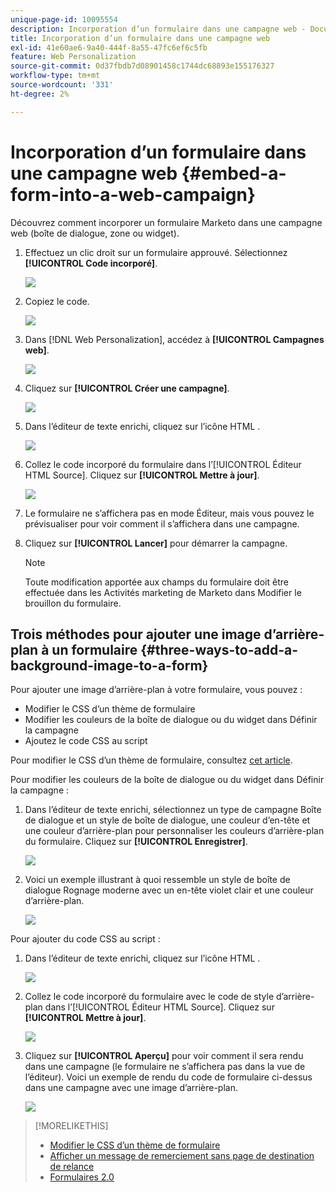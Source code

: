 ```yaml
---
unique-page-id: 10095554
description: Incorporation d’un formulaire dans une campagne web - Documents Marketo - Documentation du produit
title: Incorporation d’un formulaire dans une campagne web
exl-id: 41e60ae6-9a40-444f-8a55-47fc6ef6c5fb
feature: Web Personalization
source-git-commit: 0d37fbdb7d08901458c1744dc68893e155176327
workflow-type: tm+mt
source-wordcount: '331'
ht-degree: 2%

---
```


# Incorporation d’un formulaire dans une campagne web {#embed-a-form-into-a-web-campaign}

Découvrez comment incorporer un formulaire Marketo dans une campagne web (boîte de dialogue, zone ou widget).

1. Effectuez un clic droit sur un formulaire approuvé. Sélectionnez **[!UICONTROL Code incorporé]**.

   ![](assets/image2015-12-16-10-3a58-3a39.png)

1. Copiez le code.

   ![](assets/image2015-12-16-11-3a16-3a24.png)

1. Dans [!DNL Web Personalization], accédez à **[!UICONTROL Campagnes web]**.

   ![](assets/web-campaigns-hand-7.jpg)

1. Cliquez sur **[!UICONTROL Créer une campagne]**.

   ![](assets/create-new-web-campaign-hand-1.jpg)

1. Dans l’éditeur de texte enrichi, cliquez sur l’icône HTML .

   ![](assets/five-1.png)

1. Collez le code incorporé du formulaire dans l’[!UICONTROL Éditeur HTML Source]. Cliquez sur **[!UICONTROL Mettre à jour]**.

   ![](assets/six-1.png)

1. Le formulaire ne s’affichera pas en mode Éditeur, mais vous pouvez le prévisualiser pour voir comment il s’affichera dans une campagne.

1. Cliquez sur **[!UICONTROL Lancer]** pour démarrer la campagne.

   >[!NOTE]
   >
   >Toute modification apportée aux champs du formulaire doit être effectuée dans les Activités marketing de Marketo dans Modifier le brouillon du formulaire.

## Trois méthodes pour ajouter une image d’arrière-plan à un formulaire {#three-ways-to-add-a-background-image-to-a-form}

Pour ajouter une image d’arrière-plan à votre formulaire, vous pouvez :

* Modifier le CSS d’un thème de formulaire
* Modifier les couleurs de la boîte de dialogue ou du widget dans Définir la campagne
* Ajoutez le code CSS au script

Pour modifier le CSS d’un thème de formulaire, consultez [cet article](/help/marketo/product-docs/demand-generation/forms/form-design/edit-the-css-of-a-form-theme.md).

Pour modifier les couleurs de la boîte de dialogue ou du widget dans Définir la campagne :

1. Dans l’éditeur de texte enrichi, sélectionnez un type de campagne Boîte de dialogue et un style de boîte de dialogue, une couleur d’en-tête et une couleur d’arrière-plan pour personnaliser les couleurs d’arrière-plan du formulaire. Cliquez sur **[!UICONTROL Enregistrer]**.

   ![](assets/image2015-12-29-18-3a28-3a31.png)

1. Voici un exemple illustrant à quoi ressemble un style de boîte de dialogue Rognage moderne avec un en-tête violet clair et une couleur d’arrière-plan.

   ![](assets/image2015-12-29-18-3a27-3a31.png)

Pour ajouter du code CSS au script :

1. Dans l’éditeur de texte enrichi, cliquez sur l’icône HTML .

   ![](assets/image2015-12-29-17-3a56-3a13.png)

1. Collez le code incorporé du formulaire avec le code de style d’arrière-plan dans l’[!UICONTROL Éditeur HTML Source]. Cliquez sur **[!UICONTROL Mettre à jour]**.

   ![](assets/image2015-12-29-18-3a1-3a15.png)

1. Cliquez sur **[!UICONTROL Aperçu]** pour voir comment il sera rendu dans une campagne (le formulaire ne s’affichera pas dans la vue de l’éditeur). Voici un exemple de rendu du code de formulaire ci-dessus dans une campagne avec une image d’arrière-plan.

   ![](assets/image2015-12-29-18-3a20-3a35.png)

>[!MORELIKETHIS]
>
>* [Modifier le CSS d’un thème de formulaire](/help/marketo/product-docs/demand-generation/forms/form-design/edit-the-css-of-a-form-theme.md)
>* [Afficher un message de remerciement sans page de destination de relance](https://developers.marketo.com/blog/show-thank-you-message-without-a-follow-up-landing-page/)
>* [Formulaires 2.0](https://experienceleague.adobe.com/fr/docs/marketo-developer/marketo/javascriptapi/forms-api-reference)
